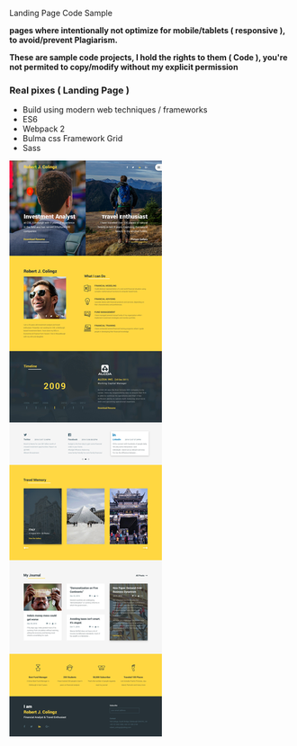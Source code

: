 Landing Page Code Sample

**pages where intentionally not optimize for mobile/tablets ( responsive ), to avoid/prevent Plagiarism.**

**These are sample code projects, I hold the rights to them ( Code ), you're not permited to copy/modify without my explicit permission**


### Real pixes ( Landing Page )

- Build using modern web techniques / frameworks
- ES6
- Webpack 2
- Bulma css Framework Grid
- Sass

![landing page](https://github.com/DavidStrada/Porfolio-Robert/blob/master/Colingz_Free_Personal_Website_Template-_Home.jpg)


